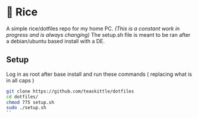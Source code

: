 # :rice: Rice

A simple rice/dotfiles repo for my home PC. *(This is a constant work in progress and is always changing)* The setup.sh file is meant to be ran after a debian/ubuntu based install with a DE.

## Setup

Log in as root after base install and run these commands ( replacing what is in all caps )

```bash
git clone https://github.com/teaskittle/dotfiles
cd dotfiles/
chmod 775 setup.sh
sudo ./setup.sh
``
